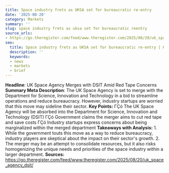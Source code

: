 ```yaml
---
title: Space industry frets as UKSA set for bureaucratic re-entry
date: '2025-08-20'
category: Markets
summary: ''
slug: space industry frets as uksa set for bureaucratic reentry
source_urls:
- https://go.theregister.com/feed/www.theregister.com/2025/08/20/uk_space_agency_dsit/
seo:
  title: Space industry frets as UKSA set for bureaucratic re-entry | Hash n Hedge
  description: ''
  keywords:
  - news
  - markets
  - brief
---
```


**Headline**: UK Space Agency Merges with DSIT Amid Red Tape Concerns  **Summary Meta Description**: The UK Space Agency is set to merge with the Department for Science, Innovation and Technology in a bid to streamline operations and reduce bureaucracy. However, industry startups are worried that this move may sideline their sector.  **Key Points:**  ΓÇó The UK Space Agency will be absorbed into the Department for Science, Innovation and Technology (DSIT) ΓÇó Government claims the merger aims to cut red tape and save costs ΓÇó Industry startups express concerns about being marginalized within the merged department  **Takeaways with Analysis:**  1. While the government touts this move as a way to reduce bureaucracy, industry players are skeptical about the impact on their sector's growth. 2. The merger may be an attempt to consolidate resources, but it also risks homogenizing the unique needs and priorities of the space industry within a larger department.  **Sources:** https://go.theregister.com/feed/www.theregister.com/2025/08/20/uk_space_agency_dsit/ 

